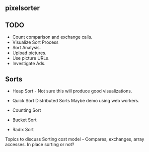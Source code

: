 pixelsorter
-----------

TODO
----
- Count comparison and exchange calls.
- Visualize Sort Process
- Sort Analysis.
- Upload pictures.
- Use picture URLs.
- Investigate Ads.

Sorts
-----
- Heap Sort - Not sure this will produce good visualizations.
- Quick Sort
Distributed Sorts
Maybe demo using web workers.

- Counting Sort
- Bucket Sort
- Radix Sort


Topics to discuss
Sorting cost model - Compares, exchanges, array accesses.
In place sorting or not?
